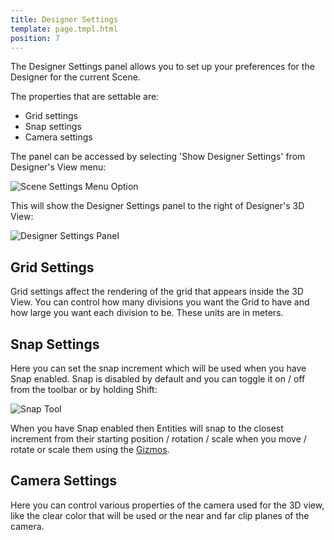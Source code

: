 ```yaml
---
title: Designer Settings
template: page.tmpl.html
position: 7
---
```


The Designer Settings panel allows you to set up your preferences for the Designer for the current Scene.

The properties that are settable are:

* Grid settings
* Snap settings
* Camera settings

The panel can be accessed by selecting 'Show Designer Settings' from Designer's View menu:

<img alt="Scene Settings Menu Option" src="/images/platform/designer_settings/designer_settings_menu.png" />

This will show the Designer Settings panel to the right of Designer's 3D View:

<img alt="Designer Settings Panel" src="/images/platform/designer_settings/designer_settings.png" />

## Grid Settings

Grid settings affect the rendering of the grid that appears inside the 3D View. You can control how many divisions you want the Grid to have and how large you want each division to be. These units are in meters.

## Snap Settings

Here you can set the snap increment which will be used when you have Snap enabled. Snap is disabled by default and you can toggle it on / off from the toolbar or by holding Shift:

<img alt="Snap Tool" src="/images/platform/designer_settings/snap_tool.png" />

When you have Snap enabled then Entities will snap to the closest increment from their starting position / rotation / scale when you move / rotate or scale them using the [Gizmos][1].

## Camera Settings

Here you can control various properties of the camera used for the 3D view, like the clear color that will be used or the near and far clip planes of the camera.

[1]: /user-manual/glossary#gizmo

